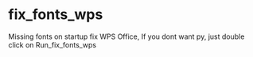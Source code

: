 # fix_fonts_wps
Missing fonts on startup fix WPS Office,
If you dont want py, just double click on Run_fix_fonts_wps
